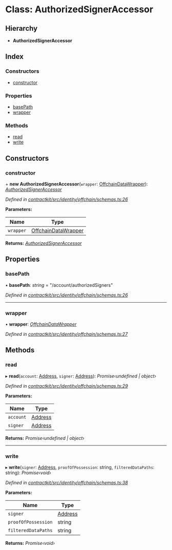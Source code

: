 # Class: AuthorizedSignerAccessor

## Hierarchy

* **AuthorizedSignerAccessor**

## Index

### Constructors

* [constructor](_identity_offchain_schemas_.authorizedsigneraccessor.md#constructor)

### Properties

* [basePath](_identity_offchain_schemas_.authorizedsigneraccessor.md#basepath)
* [wrapper](_identity_offchain_schemas_.authorizedsigneraccessor.md#wrapper)

### Methods

* [read](_identity_offchain_schemas_.authorizedsigneraccessor.md#read)
* [write](_identity_offchain_schemas_.authorizedsigneraccessor.md#write)

## Constructors

###  constructor

\+ **new AuthorizedSignerAccessor**(`wrapper`: [OffchainDataWrapper](_identity_offchain_data_wrapper_.offchaindatawrapper.md)): *[AuthorizedSignerAccessor](_identity_offchain_schemas_.authorizedsigneraccessor.md)*

*Defined in [contractkit/src/identity/offchain/schemas.ts:26](https://github.com/celo-org/celo-monorepo/blob/master/packages/contractkit/src/identity/offchain/schemas.ts#L26)*

**Parameters:**

Name | Type |
------ | ------ |
`wrapper` | [OffchainDataWrapper](_identity_offchain_data_wrapper_.offchaindatawrapper.md) |

**Returns:** *[AuthorizedSignerAccessor](_identity_offchain_schemas_.authorizedsigneraccessor.md)*

## Properties

###  basePath

• **basePath**: *string* = "/account/authorizedSigners"

*Defined in [contractkit/src/identity/offchain/schemas.ts:26](https://github.com/celo-org/celo-monorepo/blob/master/packages/contractkit/src/identity/offchain/schemas.ts#L26)*

___

###  wrapper

• **wrapper**: *[OffchainDataWrapper](_identity_offchain_data_wrapper_.offchaindatawrapper.md)*

*Defined in [contractkit/src/identity/offchain/schemas.ts:27](https://github.com/celo-org/celo-monorepo/blob/master/packages/contractkit/src/identity/offchain/schemas.ts#L27)*

## Methods

###  read

▸ **read**(`account`: [Address](../modules/_base_.md#address), `signer`: [Address](../modules/_base_.md#address)): *Promise‹undefined | object›*

*Defined in [contractkit/src/identity/offchain/schemas.ts:29](https://github.com/celo-org/celo-monorepo/blob/master/packages/contractkit/src/identity/offchain/schemas.ts#L29)*

**Parameters:**

Name | Type |
------ | ------ |
`account` | [Address](../modules/_base_.md#address) |
`signer` | [Address](../modules/_base_.md#address) |

**Returns:** *Promise‹undefined | object›*

___

###  write

▸ **write**(`signer`: [Address](../modules/_base_.md#address), `proofOfPossession`: string, `filteredDataPaths`: string): *Promise‹void›*

*Defined in [contractkit/src/identity/offchain/schemas.ts:38](https://github.com/celo-org/celo-monorepo/blob/master/packages/contractkit/src/identity/offchain/schemas.ts#L38)*

**Parameters:**

Name | Type |
------ | ------ |
`signer` | [Address](../modules/_base_.md#address) |
`proofOfPossession` | string |
`filteredDataPaths` | string |

**Returns:** *Promise‹void›*
